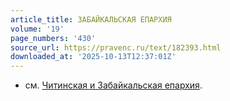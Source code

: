 ```yaml
---
article_title: ЗАБАЙКАЛЬСКАЯ ЕПАРХИЯ
volume: '19'
page_numbers: '430'
source_url: https://pravenc.ru/text/182393.html
downloaded_at: '2025-10-13T12:37:01Z'
---
```


- см. [Читинская и Забайкальская епархия](<https://pravenc.ru/text/Читинская и Забайкальская епархия.html>).

